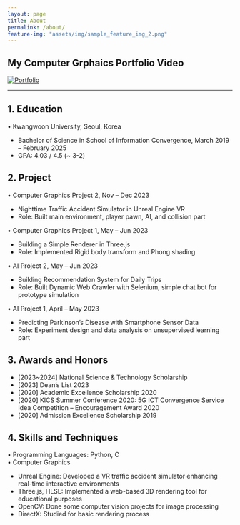 ```yaml
---
layout: page
title: About
permalink: /about/
feature-img: "assets/img/sample_feature_img_2.png"
---
```


## My Computer Grphaics Portfolio Video

[![Portfolio](http://img.youtube.com/vi/BO6lLvBLjU4/sddefault.jpg)](https://youtu.be/BO6lLvBLjU4) 

---
## 1. Education
• Kwangwoon University, Seoul, Korea 	
- Bachelor of Science in School of Information Convergence, March 2019 – February 2025
- GPA: 4.03 / 4.5 (~ 3-2)


## 2. Project
• Computer Graphics Project 2, Nov – Dec 2023
-  Nighttime Traffic Accident Simulator in Unreal Engine VR
-  Role: Built main environment, player pawn, AI, and collision part

• Computer Graphics Project 1, May – Jun 2023
-  Building a Simple Renderer in Three.js
-  Role: Implemented Rigid body transform and Phong shading

• AI Project 2, May – Jun 2023
-  Building Recommendation System for Daily Trips
-  Role: Built Dynamic Web Crawler with Selenium, simple chat bot for prototype simulation

• AI Project 1, April – May 2023
-  Predicting Parkinson’s Disease with Smartphone Sensor Data
-  Role: Experiment design and data analysis on unsupervised learning part



## 3. Awards and Honors
- [2023~2024] National Science & Technology Scholarship
- [2023] Dean’s List 2023
- [2020] Academic Excellence Scholarship 2020
- [2020] KICS Summer Conference 2020: 5G ICT Convergence Service Idea Competition – Encouragement Award 2020
- [2020] Admission Excellence Scholarship 2019

## 4. Skills and Techniques
• Programming Languages: Python, C	
• Computer Graphics
- Unreal Engine: Developed a VR traffic accident simulator enhancing real-time interactive environments
- Three.js, HLSL: Implemented a web-based 3D rendering tool for educational purposes
- OpenCV: Done some computer vision projects for image processing 
- DirectX: Studied for basic rendering process 
